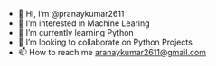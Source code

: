 - 👋 Hi, I’m @pranaykumar2611
- 👀 I’m interested in Machine Learing
- 🌱 I’m currently learning Python
- 💞️ I’m looking to collaborate on Python Projects
- 📫 How to reach me aranaykumar2611@gmail.com

<!---
pranaykumar2611/pranaykumar2611 is a ✨ special ✨ repository because its `README.md` (this file) appears on your GitHub profile.
You can click the Preview link to take a look at your changes.
--->
